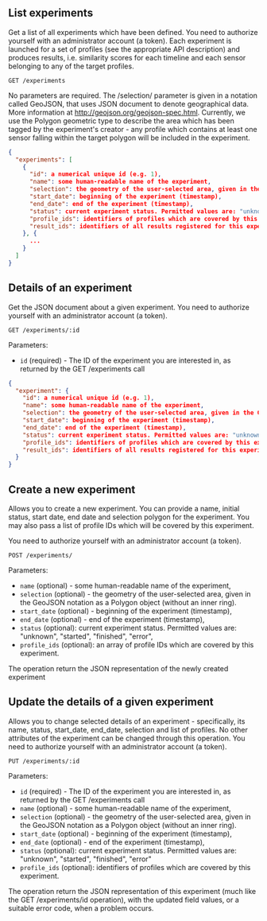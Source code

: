 ## List experiments

Get a list of all experiments which have been defined. You need to authorize yourself with an administrator account (a token).
Each experiment is launched for a set of profiles (see the appropriate API description) and produces results, i.e. similarity
scores for each timeline and each sensor belonging to any of the target profiles.

```
GET /experiments
```

No parameters are required. The /selection/ parameter is given in a notation called GeoJSON, that uses JSON document
to denote geographical data. More information at http://geojson.org/geojson-spec.html. Currently, we use the
Polygon geometric type to describe the area which has been tagged by the experiment's creator - any profile which
contains at least one sensor falling within the target polygon will be included in the experiment.

```json
{
  "experiments": [
    {
      "id": a numerical unique id (e.g. 1),
      "name": some human-readable name of the experiment,
      "selection": the geometry of the user-selected area, given in the GeoJSON notation as a Polygon object (without an inner ring).
      "start_date": beginning of the experiment (timestamp),
      "end_date": end of the experiment (timestamp),
      "status": current experiment status. Permitted values are: "unknown", "started", "finished", "error"
      "profile_ids": identifiers of profiles which are covered by this experiment,
      "result_ids": identifiers of all results registered for this experiment
    }, {
      ...
    }
  ]
}
```

## Details of an experiment

Get the JSON document about a given experiment. You need to authorize yourself with an administrator account (a token).

```
GET /experiments/:id
```

Parameters:

+ `id` (required) - The ID of the experiment you are interested in, as returned by the GET /experiments call

```json
{
  "experiment": {
    "id": a numerical unique id (e.g. 1),
    "name": some human-readable name of the experiment,
    "selection": the geometry of the user-selected area, given in the GeoJSON notation as a Polygon object (without an inner ring).
    "start_date": beginning of the experiment (timestamp),
    "end_date": end of the experiment (timestamp),
    "status": current experiment status. Permitted values are: "unknown", "started", "finished", "error"
    "profile_ids": identifiers of profiles which are covered by this experiment,
    "result_ids": identifiers of all results registered for this experiment
  }
}
```
## Create a new experiment

Allows you to create a new experiment. You can provide a name, initial status, start date, end date and selection polygon for the experiment. You may also pass a list of profile IDs which will be
covered by this experiment.

You need to authorize yourself with an administrator account (a token).

```
POST /experiments/
```

Parameters:

+ `name` (optional) - some human-readable name of the experiment,
+ `selection` (optional) - the geometry of the user-selected area, given in the GeoJSON notation as a Polygon object (without an inner ring).
+ `start_date` (optional) - beginning of the experiment (timestamp),
+ `end_date` (optional) - end of the experiment (timestamp),
+ `status` (optional): current experiment status. Permitted values are: "unknown", "started", "finished", "error",
+ `profile_ids` (optional): an array of profile IDs which are covered by this experiment.

The operation return the JSON representation of the newly created experiment

## Update the details of a given experiment

Allows you to change selected details of an experiment - specifically, its name, status, start_date, end_date, selection and list of profiles. No other attributes of the experiment can be changed through this operation. You need to authorize yourself with an administrator account (a token).

```
PUT /experiments/:id
```

Parameters:

+ `id` (required) - The ID of the experiment you are interested in, as returned by the GET /experiments call
+ `name` (optional) - some human-readable name of the experiment,
+ `selection` (optional) - the geometry of the user-selected area, given in the GeoJSON notation as a Polygon object (without an inner ring).
+ `start_date` (optional) - beginning of the experiment (timestamp),
+ `end_date` (optional) - end of the experiment (timestamp),
+ `status` (optional): current experiment status. Permitted values are: "unknown", "started", "finished", "error"
+ `profile_ids` (optional): identifiers of profiles which are covered by this experiment.

The operation return the JSON representation of this experiment (much like the GET /experiments/id operation), with the updated field values, or a suitable error code, when a problem occurs.